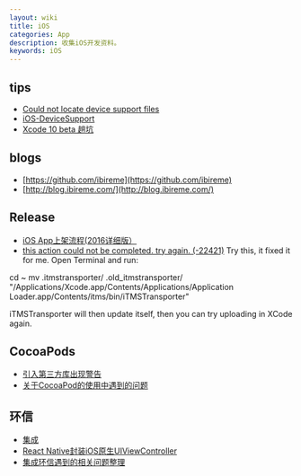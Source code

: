 ```yaml
---
layout: wiki
title: iOS
categories: App
description: 收集iOS开发资料。
keywords: iOS
---
```


## tips
- [Could not locate device support files](https://ighibli.github.io/2017/03/28/Could-not-locate-device-support-files/)
- [iOS-DeviceSupport](https://github.com/iGhibli/iOS-DeviceSupport)
- [Xcode 10 beta 趟坑](https://github.com/kingcos/Perspective/issues/13)

## blogs
- [https://github.com/ibireme](https://github.com/ibireme)
- [http://blog.ibireme.com/](http://blog.ibireme.com/)

## Release
- [iOS App上架流程(2016详细版）](http://www.jianshu.com/p/b1b77d804254)
- [this action could not be completed. try again. (-22421)](https://forums.developer.apple.com/thread/76803)
Try this, it fixed it for me. Open Terminal and run:

cd ~
mv .itmstransporter/ .old_itmstransporter/
"/Applications/Xcode.app/Contents/Applications/Application Loader.app/Contents/itms/bin/iTMSTransporter"

iTMSTransporter will then update itself, then you can try uploading in XCode again.


## CocoaPods
- [引入第三方库出现警告](https://stackoverflow.com/questions/18376416/the-target-overrides-the-other-ldflags-build-setting-defined-in-pods-pods/18730481#18730481)
- [关于CocoaPod的使用中遇到的问题](http://www.cnblogs.com/lisaloveyou1900/p/5048783.html)


## 环信
- [集成](http://www.cnblogs.com/XYQ-208910/p/5396635.html)
- [React Native封装iOS原生UIViewController](https://ljunb.github.io/2016/08/05/React-Native%E5%B0%81%E8%A3%85iOS%E5%8E%9F%E7%94%9FUIViewController/#more)
- [集成环信遇到的相关问题整理](http://blog.csdn.net/jyt199011302/article/details/68483995)